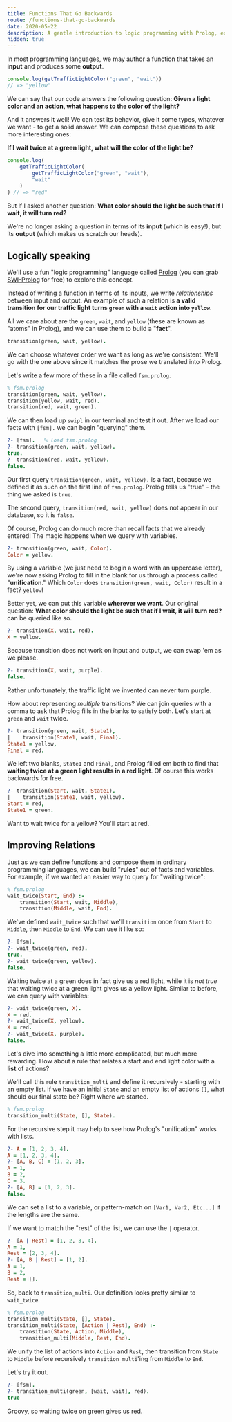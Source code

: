 ```yaml
---
title: Functions That Go Backwards
route: /functions-that-go-backwards
date: 2020-05-22
description: A gentle introduction to logic programming with Prolog, exploring how to define programs in terms of relations instead of input and output.
hidden: true
---
```


In most programming languages, we may author a function that takes an **input** and produces some **output**. 

```js
console.log(getTrafficLightColor("green", "wait"))
// => "yellow"
```

We can say that our code answers the following question: **Given a light color and an action, what happens to the color of the light?**

And it answers it well! We can test its behavior, give it some types, whatever we want - to get a solid answer. We can compose these questions to ask more interesting ones:

**If I wait twice at a green light, what will the color of the light be?**

```js
console.log(
	getTrafficLightColor(
		getTrafficLightColor("green", "wait"),
		"wait"
	)
) // => "red"
```

But if I asked another question: **What color should the light be such that if I wait, it will turn red?**

We're no longer asking a question in terms of its **input** (which is easy!), but its **output** (which makes us scratch our heads).

## Logically speaking

We'll use a fun "logic programming" language called [Prolog]([https://en.wikipedia.org/wiki/Prolog](https://en.wikipedia.org/wiki/Prolog)) (you can grab [SWI-Prolog]([https://www.swi-prolog.org/](https://www.swi-prolog.org/)) for free) to explore this concept.

Instead of writing a function in terms of its inputs, we write _relationships_ between input and output. An example of such a relation is **a valid transition for our traffic light turns `green` with a `wait` action into `yellow`**.

All we care about are the `green`, `wait`, and `yellow` (these are known as "atoms" in Prolog), and we can use them to build a "**fact**".

```prolog
transition(green, wait, yellow).
```

We can choose whatever order we want as long as we're consistent. We'll go with the one above since it matches the prose we translated into Prolog.

Let's write a few more of these in a file called `fsm.prolog`.

```prolog
% fsm.prolog
transition(green, wait, yellow).
transition(yellow, wait, red).
transition(red, wait, green).
```

We can then load up `swipl` in our terminal and test it out. After we load our facts with `[fsm].` we can begin "querying" them. 

```prolog
?- [fsm]. 	% load fsm.prolog
?- transition(green, wait, yellow).
true.
?- transition(red, wait, yellow).
false.
```

Our first query `transition(green, wait, yellow).` is a fact, because we defined it as such on the first line of `fsm.prolog`. Prolog tells us "true" - the thing we asked is `true`.

The second query, `transition(red, wait, yellow)` does not appear in our database, so it is `false`.

Of course, Prolog can do much more than recall facts that we already entered! The magic happens when we query with variables.

```prolog
?- transition(green, wait, Color).
Color = yellow.
```

By using a variable (we just need to begin a word with an uppercase letter), we're now asking Prolog to fill in the blank for us through a process called "**unification**." Which `Color` does `transition(green, wait, Color)` result in a fact? `yellow`!

Better yet, we can put this variable **wherever we want**. Our original question: **What color should the light be such that if I wait, it will turn red?** can be queried like so.

```prolog
?- transition(X, wait, red).
X = yellow.
```

Because transition does not work on input and output, we can swap 'em as we please.

```prolog
?- transition(X, wait, purple).
false.
```

Rather unfortunately, the traffic light we invented can never turn purple.

How about representing *multiple* transitions? We can join queries with a comma to ask that Prolog fills in the blanks to satisfy both. Let's start at `green` and `wait` twice.

```prolog
?- transition(green, wait, State1), 
|    transition(State1, wait, Final).
State1 = yellow,
Final = red.
```

We left two blanks, `State1` and `Final`, and Prolog filled em both to find that **waiting twice at a green light results in a red light**. Of course this works backwards for free.

```prolog
?- transition(Start, wait, State1),
|    transition(State1, wait, yellow).
Start = red,
State1 = green.
```

Want to wait twice for a yellow? You'll start at red.

## Improving Relations

Just as we can define functions and compose them in ordinary programming languages, we can build "**rules**" out of facts and variables. For example, if we wanted an easier way to query for "waiting twice":

```prolog
% fsm.prolog
wait_twice(Start, End) :-
	transition(Start, wait, Middle),
	transition(Middle, wait, End).
```

We've defined `wait_twice` such that we'll `transition` once from `Start` to `Middle`, then `Middle` to `End`. We can use it like so:

```prolog
?- [fsm].
?- wait_twice(green, red).
true.
?- wait_twice(green, yellow).
false.
```

Waiting twice at a green does in fact give us a red light, while it is _not true_ that waiting twice at a green light gives us a yellow light. Similar to before, we can query with variables:

```prolog
?- wait_twice(green, X).
X = red.
?- wait_twice(X, yellow).
X = red.
?- wait_twice(X, purple).
false.
```

Let's dive into something a little more complicated, but much more rewarding. How about a rule that relates a start and end light color with a **list** of actions?

We'll call this rule `transition_multi` and define it recursively - starting with an empty list. If we have an initial `State` and an empty list of actions `[]`, what should our final state be? Right where we started.

```prolog
% fsm.prolog
transition_multi(State, [], State).
```

For the recursive step it may help to see how Prolog's "unification" works with lists.

```prolog
?- A = [1, 2, 3, 4].
A = [1, 2, 3, 4].
?- [A, B, C] = [1, 2, 3].
A = 1,
B = 2,
C = 3.
?- [A, B] = [1, 2, 3].
false.
```

We can set a list to a variable, or pattern-match on `[Var1, Var2, Etc...]` if the lengths are the same.

If we want to match the "rest" of the list, we can use the `|` operator.

```prolog
?- [A | Rest] = [1, 2, 3, 4].
A = 1,
Rest = [2, 3, 4].
?- [A, B | Rest] = [1, 2].
A = 1,
B = 2,
Rest = [].
```

So, back to `transition_multi`. Our definition looks pretty similar to `wait_twice`.

```prolog
% fsm.prolog
transition_multi(State, [], State).
transition_multi(State, [Action | Rest], End) :-
	transition(State, Action, Middle),
	transition_multi(Middle, Rest, End).
```

We unify the list of actions into `Action` and `Rest`, then transition from `State` to `Middle` before recursively `transition_multi`'ing from `Middle` to `End`.

Let's try it out.

```prolog
?- [fsm].
?- transition_multi(green, [wait, wait], red).
true
```

Groovy, so waiting twice on green gives us red.

## 
<!--stackedit_data:
eyJoaXN0b3J5IjpbOTExMzg2NjgwLC03MTExMzIyODUsLTEwMz
Q5OTEwMzAsMTM2NTMyNDk3LC0xNTg2OTcwNjg3LDE4Mjg3MTAz
NjQsLTk3MzA1NjU3NF19
-->